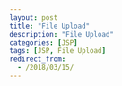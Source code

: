 ```yaml
---
layout: post
title: "File Upload"
description: "File Upload"
categories: [JSP]
tags: [JSP, File Upload]
redirect_from:
  - /2018/03/15/
---
```




```html

```

```html

```

